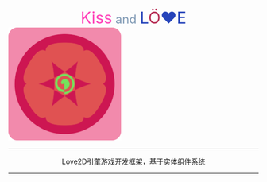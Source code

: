 <center><font size=6 color=FF44BA>Kiss</font><font size = 5 color = 809AB5> and </font><font color=2644BA size=6> L</font><font color=B62D54 size=6>Ö</font><font color=2644BA size=6>❤E</font></center>

<img src="./icon.png" style="zoom: 25%;" />



------

<center>Love2D引擎游戏开发框架，基于实体组件系统</center>

------

